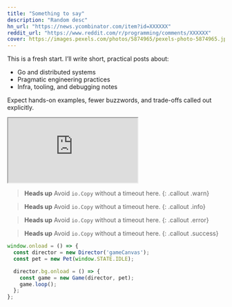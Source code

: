 ```yaml
---
title: "Something to say"
description: "Random desc"
hn_url: "https://news.ycombinator.com/item?id=XXXXXX"
reddit_url: "https://www.reddit.com/r/programming/comments/XXXXXX"
cover: https://images.pexels.com/photos/5874965/pexels-photo-5874965.jpeg
---
```


This is a fresh start. I’ll write short, practical posts about:

- Go and distributed systems  
- Pragmatic engineering practices  
- Infra, tooling, and debugging notes

Expect hands-on examples, fewer buzzwords, and trade-offs called out explicitly.

<div class="video">
  <iframe src="https://www.youtube.com/embed/VIDEO_ID" allowfullscreen></iframe>
</div>


> **Heads up**
> Avoid `io.Copy` without a timeout here.
{: .callout .warn}

> **Heads up**
> Avoid `io.Copy` without a timeout here.
{: .callout .info}

> **Heads up**
> Avoid `io.Copy` without a timeout here.
{: .callout .error}

> **Heads up**
> Avoid `io.Copy` without a timeout here.
{: .callout .success}


```js
window.onload = () => {
  const director = new Director('gameCanvas');
  const pet = new Pet(window.STATE.IDLE);

  director.bg.onload = () => {
    const game = new Game(director, pet);
    game.loop();
  };
};
```
